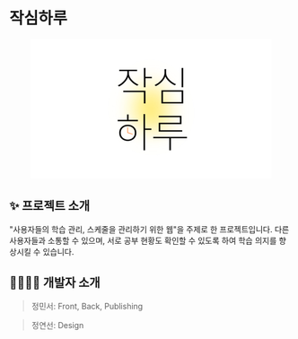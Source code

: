 # 작심하루
<p align="center">
  <img src="https://github.com/mandeukJeong/jaksim-publishing/blob/main/img/logo.png">
</p>


## ✨ 프로젝트 소개
"사용자들의 학습 관리, 스케줄을 관리하기 위한 웹"을 주제로 한 프로젝트입니다. 다른 사용자들과 소통할 수 있으며, 서로 공부 현황도 확인할 수 있도록 하여 학습 의지를 향상시킬 수 있습니다.


## 👩‍👩‍👧‍👧 개발자 소개

> 정민서: Front, Back, Publishing

> 정연선: Design
